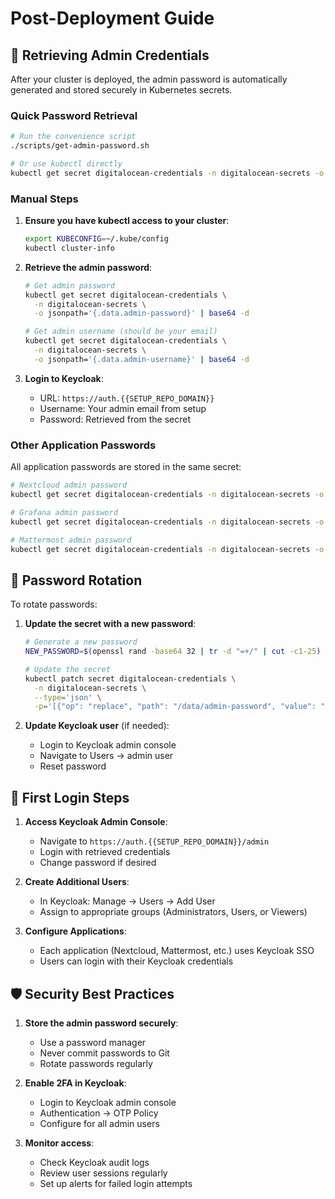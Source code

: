 # Post-Deployment Guide

## 🔐 Retrieving Admin Credentials

After your cluster is deployed, the admin password is automatically generated and stored securely in Kubernetes secrets.

### Quick Password Retrieval

```bash
# Run the convenience script
./scripts/get-admin-password.sh

# Or use kubectl directly
kubectl get secret digitalocean-credentials -n digitalocean-secrets -o jsonpath='{.data.admin-password}' | base64 -d
```

### Manual Steps

1. **Ensure you have kubectl access to your cluster**:
   ```bash
   export KUBECONFIG=~/.kube/config
   kubectl cluster-info
   ```

2. **Retrieve the admin password**:
   ```bash
   # Get admin password
   kubectl get secret digitalocean-credentials \
     -n digitalocean-secrets \
     -o jsonpath='{.data.admin-password}' | base64 -d
   
   # Get admin username (should be your email)
   kubectl get secret digitalocean-credentials \
     -n digitalocean-secrets \
     -o jsonpath='{.data.admin-username}' | base64 -d
   ```

3. **Login to Keycloak**:
   - URL: `https://auth.{{SETUP_REPO_DOMAIN}}`
   - Username: Your admin email from setup
   - Password: Retrieved from the secret

### Other Application Passwords

All application passwords are stored in the same secret:

```bash
# Nextcloud admin password
kubectl get secret digitalocean-credentials -n digitalocean-secrets -o jsonpath='{.data.nextcloud-admin-password}' | base64 -d

# Grafana admin password
kubectl get secret digitalocean-credentials -n digitalocean-secrets -o jsonpath='{.data.grafana-admin-password}' | base64 -d

# Mattermost admin password
kubectl get secret digitalocean-credentials -n digitalocean-secrets -o jsonpath='{.data.mattermost-admin-password}' | base64 -d
```

## 🔄 Password Rotation

To rotate passwords:

1. **Update the secret with a new password**:
   ```bash
   # Generate a new password
   NEW_PASSWORD=$(openssl rand -base64 32 | tr -d "=+/" | cut -c1-25)
   
   # Update the secret
   kubectl patch secret digitalocean-credentials \
     -n digitalocean-secrets \
     --type='json' \
     -p='[{"op": "replace", "path": "/data/admin-password", "value": "'$(echo -n $NEW_PASSWORD | base64)'"}]'
   ```

2. **Update Keycloak user** (if needed):
   - Login to Keycloak admin console
   - Navigate to Users → admin user
   - Reset password

## 📝 First Login Steps

1. **Access Keycloak Admin Console**:
   - Navigate to `https://auth.{{SETUP_REPO_DOMAIN}}/admin`
   - Login with retrieved credentials
   - Change password if desired

2. **Create Additional Users**:
   - In Keycloak: Manage → Users → Add User
   - Assign to appropriate groups (Administrators, Users, or Viewers)

3. **Configure Applications**:
   - Each application (Nextcloud, Mattermost, etc.) uses Keycloak SSO
   - Users can login with their Keycloak credentials

## 🛡️ Security Best Practices

1. **Store the admin password securely**:
   - Use a password manager
   - Never commit passwords to Git
   - Rotate passwords regularly

2. **Enable 2FA in Keycloak**:
   - Login to Keycloak admin console
   - Authentication → OTP Policy
   - Configure for all admin users

3. **Monitor access**:
   - Check Keycloak audit logs
   - Review user sessions regularly
   - Set up alerts for failed login attempts